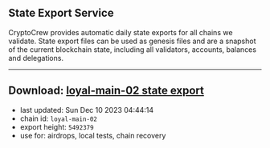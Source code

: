 ## State Export Service
CryptoCrew provides automatic daily state exports for all chains we validate. State export files can be used as genesis files and are a snapshot of the current blockchain state, including all validators, accounts, balances and delegations.

---
**Download: [loyal-main-02 state export](https://dl.ccvalidators.com/SERVICE/loyal/loyal-main-02_export_5492379.json)**
---

- last updated: Sun Dec 10 2023 04:44:14
- chain id: `loyal-main-02`
- export height: `5492379`
- use for: airdrops, local tests, chain recovery
